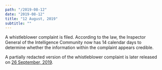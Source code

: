 ```yaml
---
path: "/2019-08-12"
date: "2019-08-12"
title: "12 August, 2019"
subtitle: ""
---
```


A whistleblower complaint is filed. According to the law, the Inspector General of the Intelligence Community now has 14 calendar days to determine whether the information within the complaint appears credible.

A partially redacted version of the whistleblower complaint is later released on [26 September, 2019](#2019-09-26).
